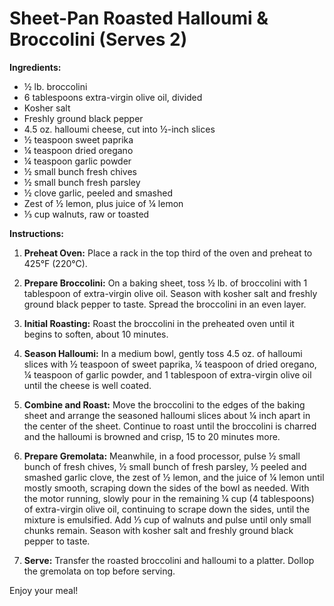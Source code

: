 # Sheet-Pan Roasted Halloumi & Broccolini (Serves 2)

**Ingredients:**

- ½ lb. broccolini
- 6 tablespoons extra-virgin olive oil, divided
- Kosher salt
- Freshly ground black pepper
- 4.5 oz. halloumi cheese, cut into ½-inch slices
- ½ teaspoon sweet paprika
- ¼ teaspoon dried oregano
- ¼ teaspoon garlic powder
- ½ small bunch fresh chives
- ½ small bunch fresh parsley
- ½ clove garlic, peeled and smashed
- Zest of ½ lemon, plus juice of ¼ lemon
- ⅓ cup walnuts, raw or toasted

**Instructions:**

1. **Preheat Oven:** Place a rack in the top third of the oven and preheat to 425°F (220°C).

2. **Prepare Broccolini:** On a baking sheet, toss ½ lb. of broccolini with 1 tablespoon of extra-virgin olive oil. Season with kosher salt and freshly ground black pepper to taste. Spread the broccolini in an even layer.

3. **Initial Roasting:** Roast the broccolini in the preheated oven until it begins to soften, about 10 minutes.

4. **Season Halloumi:** In a medium bowl, gently toss 4.5 oz. of halloumi slices with ½ teaspoon of sweet paprika, ¼ teaspoon of dried oregano, ¼ teaspoon of garlic powder, and 1 tablespoon of extra-virgin olive oil until the cheese is well coated.

5. **Combine and Roast:** Move the broccolini to the edges of the baking sheet and arrange the seasoned halloumi slices about ¼ inch apart in the center of the sheet. Continue to roast until the broccolini is charred and the halloumi is browned and crisp, 15 to 20 minutes more.

6. **Prepare Gremolata:** Meanwhile, in a food processor, pulse ½ small bunch of fresh chives, ½ small bunch of fresh parsley, ½ peeled and smashed garlic clove, the zest of ½ lemon, and the juice of ¼ lemon until mostly smooth, scraping down the sides of the bowl as needed. With the motor running, slowly pour in the remaining ¼ cup (4 tablespoons) of extra-virgin olive oil, continuing to scrape down the sides, until the mixture is emulsified. Add ⅓ cup of walnuts and pulse until only small chunks remain. Season with kosher salt and freshly ground black pepper to taste.

7. **Serve:** Transfer the roasted broccolini and halloumi to a platter. Dollop the gremolata on top before serving.

Enjoy your meal!